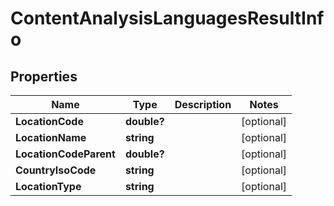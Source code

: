 # ContentAnalysisLanguagesResultInfo


## Properties

| Name | Type | Description | Notes |
|------------ | ------------- | ------------- | -------------|
**LocationCode** | **double?** |  |[optional]|
**LocationName** | **string** |  |[optional]|
**LocationCodeParent** | **double?** |  |[optional]|
**CountryIsoCode** | **string** |  |[optional]|
**LocationType** | **string** |  |[optional]|